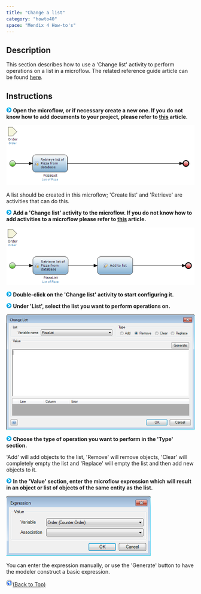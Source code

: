 ```yaml
---
title: "Change a list"
category: "howto40"
space: "Mendix 4 How-to's"
---
```

## Description

This section describes how to use a 'Change list' activity to perform operations on a list in a microflow. The related reference guide article can be found [here](https://world.mendix.com/pages/releaseview.action?pageId=11437369).

## Instructions

![](attachments/819203/917932.png) **Open the microflow, or if necessary create a new one. If you do not know how to add documents to your project, please refer to [this](https://world.mendix.com/display/howto25/Add+documents+to+a+module) article.**

![](attachments/2621500/2752766.png)

A list should be created in this microflow; 'Create list' and 'Retrieve' are activities that can do this.

![](attachments/819203/917932.png) **Add a 'Change list' activity to the microflow. If you do not know how to add activities to a microflow please refer to [this](https://world.mendix.com/display/howto25/Add+an+activity+to+a+microflow) article.**

![](attachments/2621500/2752769.png)

![](attachments/819203/917932.png) **Double-click on the 'Change list' activity to start configuring it.**

![](attachments/819203/917932.png) **Under 'List', select the list you want to perform operations on.**

![](attachments/2621500/2752768.png)

![](attachments/819203/917932.png) **Choose the type of operation you want to perform in the 'Type' section.**

'Add' will add objects to the list, 'Remove' will remove objects, 'Clear' will completely empty the list and 'Replace' will empty the list and then add new objects to it.

![](attachments/819203/917932.png) **In the 'Value' section, enter the microflow expression which will result in an object or list of objects of the same entity as the list.**

![](attachments/2621500/2752767.png)

You can enter the expression manually, or use the 'Generate' button to have the modeler construct a basic expression.

[![](attachments/819203/917564.png)](change-a-list)[(Back to Top)](change-a-list)